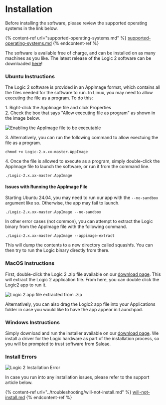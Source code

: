 # Installation

Before installing the software, please review the supported operating systems in the link below.

{% content-ref url="supported-operating-systems.md" %}
[supported-operating-systems.md](supported-operating-systems.md)
{% endcontent-ref %}

The software is available free of charge, and can be installed on as many machines as you like. The latest release of the Logic 2 software can be downloaded [here](https://www.saleae.com/downloads/)!

### **Ubuntu Instructions**

The Logic 2 software is provided in an AppImage format, which contains all the files needed for the software to run. In Linux, you may need to allow executing the file as a program. To do this:

1\. Right-click the AppImage file and click Properties\
2\. Check the box that says "Allow executing file as program" as shown in the image below.

![Enabling the AppImage file to be executable](<../.gitbook/assets/Screen Shot 2021-01-25 at 9.12.32 PM.png>)

3\. Alternatively, you can run the following command to allow exectuing the file as a program.

`chmod +x Logic-2.x.xx-master.AppImage`

4\. Once the file is allowed to execute as a program, simply double-click the AppImage file to launch the software, or run it from the command line.

`./Logic-2.x.xx-master.AppImage`

#### Issues with Running the AppImage File

Starting Ubuntu 24.04, you may need to run our app with the `--no-sandbox` argument like so. Otherwise, the app may fail to launch.

`./Logic-2.x.xx-master.AppImage --no-sandbox`

In other error cases (not common), you can attempt to extract the Logic binary from the AppImage file with the following command.

`./Logic-2.x.xx-master.AppImage --appimage-extract`

This will dump the contents to a new directory called squashfs. You can then try to run the Logic binary directly from there.

### MacOS Instructions

First, double-click the Logic 2 .zip file available on our [download page](https://www.saleae.com/downloads/). This will extract the Logic 2 application file. From here, you can double click the Logic2 app to run it.

![Logic 2 app file extracted from .zip](<../.gitbook/assets/Screen Shot 2021-08-06 at 6.22.46 PM.png>)

Alternatively, you can also drag the Logic2 app file into your Applications folder in case you would like to have the app appear in Launchpad.

### Windows Instructions

Simply download and run the installer available on our [download page](https://www.saleae.com/downloads/). We install a driver for the Logic hardware as part of the installation process, so you will be prompted to trust software from Saleae.

### Install Errors

![Logic 2 Installation Error](<../.gitbook/assets/image (10).png>)

In case you run into any installation issues, please refer to the support article below.

{% content-ref url="../troubleshooting/will-not-install.md" %}
[will-not-install.md](../troubleshooting/will-not-install.md)
{% endcontent-ref %}



